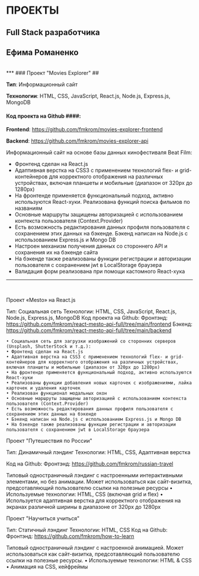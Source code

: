 # ПРОЕКТЫ #
## Full Stack разработчика ##
## Ефима Романенко ##  

<br/>
***
### Проект "Movies Explorer" ##

**Тип**: Информационный сайт

**Технологии**: HTML, CSS, JavaScript, React.js, Node.js, Express.js, MongoDB

#### Код проекта на Github ####:

**Frontend**: https://github.com/fmkrom/movies-explorer-frontend

**Backend**: https://github.com/fmkrom/movies-explorer-api

Информационный сайт на основе базы данных кинофестиваля Beat Film:

- Фронтенд сделан на React.js
- Адаптивная верстка на CSS3 с применением технологий flex- и grid-контейнеров для корректного отображения на различных устройствах, включая планшеты и мобильные (диапазон от 320px до 1280px)
- На фронтенде применяется функциональный подход, активно используются React-хуки. Реализована функций поиска фильмов по названиям
- Основные маршруты защищены авторизацией с использованием контекста пользователя (Context.Provider)
- Есть возможность редактирования данных профиля пользователя с сохранением этих данных на бэкенде. Бэкенд написан на Node.js с использованием Express.js и Mongo DB
- Настроен механизм получения данных со стороннего API и сохранения их на бэкенде сайта
- На бэкенде также реализованы функции регистрации и авторизации пользователя с сохранением jwt в LocalStorage браузера
- Валидация форм реализована при помощи кастомного React-хука

***
<br/>

Проект «Mesto» на React.js


Тип: Социальная сеть
Технологии: HTML, CSS, JavaScript, React.js, Node.js, Express.js, MongoDB
Код проекта на Github:
Фронтэнд: https://github.com/fmkrom/react-mesto-api-full/tree/main/frontend
Бэкенд: https://github.com/fmkrom/react-mesto-api-full/tree/main/backend

    • Социальная сеть для загрузки изображений со сторонних серверов (Unsplash, ShutterStock и т.д.):
    • Фронтенд сделан на React.js
    • Адаптивная верстка на CSS3 с применением технологий flex- и grid-контейнеров для корректного отображения на различных устройствах, включая планшеты и мобильные (диапазон от 320px до 1280px)
    • На фронтенде применяется функциональный подход, активно используются React-хуки
    • Реализованы функции добавления новых карточек с изображениями, лайка карточек и удаления карточек
    • Реализован функционал модальных окон
    • Основные маршруты защищены авторизацией с использованием контекста пользователя (Context.Provider)
    • Есть возможность редактирования данных профиля пользователя с сохранением этих данных на бэкенде
    • Бэкенд написан на Node.js с использованием Express.js и Mongo DB
    • На бэкенде также реализованы функции регистрации и авторизации пользователя с сохранением jwt в LocalStorage браузера


Проект "Путешествия по России"


Тип: Динамичный лэндинг
Технологии: HTML, CSS, Адаптивная верстка

Код на Github:
Фронтэнд: https://github.com/fmkrom/russian-travel

Типовый одностраничный лэндинг с настроенными интерактивными элементами, но без анимации. Может использоваться как сайт-визитка, предсотавляющий пользователю ссылки на полезные ресурсы
    • Используемые технологии: HTML, CSS (включая grid и flex)
    • Используется адаптивная верстка для корректного отображения на экранах различной ширины в диапазоне от 320px до 1280px


Проект "Научиться учиться"



Тип: Статичный лэндинг
Технологии: HTML, CSS
Код на Github:
Фронтэнд: https://github.com/fmkrom/how-to-learn

Типовый одностраничный лэндинг с настроенной анимацией. Может использоваться как сайт-визитка, предсотавляющий пользователю ссылки на полезные ресурсы.
    • Используемые технологии: HTML & CSS
    • Анимация на СSS, кейфреймы
